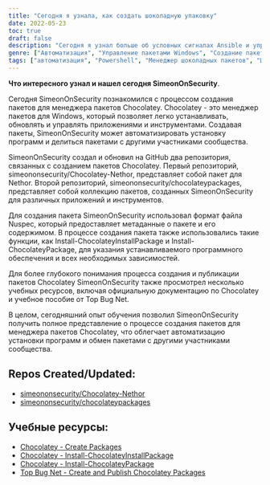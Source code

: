 ```yaml
---
title: "Сегодня я узнала, как создать шоколадную упаковку"
date: 2022-05-23
toc: true
draft: false
description: "Сегодня я узнал больше об условных сигналах Ansible и управлении переменными"
genre: ["Автоматизация", "Управление пакетами Windows", "Создание пакета", "Управление пакетами", "Инфраструктура как код (IaC)", "Развертывание программного обеспечения Windows", "Упаковка программного обеспечения", "Автоматизация Windows", "Репозитории пакетов", "Инструменты Windows"]
tags: ["автоматизация", "Powershell", "Менеджер шоколадных пакетов", "Шоколад", "Choco", "создание пакета", "автоматизация упаковки", "Nuspec", "Nethor", "Менеджеры пакетов Windows", "МАК", "Инфраструктура как код", "Развертывание программного обеспечения Windows", "упаковка программного обеспечения", "управление репозиторием", "совместное использование пакетов", "Шоколадная документация", "учебное пособие", "публикация пакетов"]
---
```


**Что интересного узнал и нашел сегодня SimeonOnSecurity**.

Сегодня SimeonOnSecurity познакомился с процессом создания пакетов для менеджера пакетов Chocolatey. Chocolatey - это менеджер пакетов для Windows, который позволяет легко устанавливать, обновлять и управлять приложениями и инструментами. Создавая пакеты, SimeonOnSecurity может автоматизировать установку программ и делиться пакетами с другими участниками сообщества.

SimeonOnSecurity создал и обновил на GitHub два репозитория, связанных с созданием пакетов Chocolatey. Первый репозиторий, simeononsecurity/Chocolatey-Nethor, представляет собой пакет для Nethor. Второй репозиторий, simeononsecurity/chocolateypackages, представляет собой коллекцию пакетов, созданных SimeonOnSecurity для различных приложений и инструментов.

Для создания пакета SimeonOnSecurity использовал формат файла Nuspec, который предоставляет метаданные о пакете и его содержимом. В процессе создания пакета также использовались такие функции, как Install-ChocolateyInstallPackage и Install-ChocolateyPackage, для указания устанавливаемого программного обеспечения и всех необходимых зависимостей.

Для более глубокого понимания процесса создания и публикации пакетов Chocolatey SimeonOnSecurity также просмотрел несколько учебных ресурсов, включая официальную документацию по Chocolatey и учебное пособие от Top Bug Net.

В целом, сегодняшний опыт обучения позволил SimeonOnSecurity получить полное представление о процессе создания пакетов для менеджера пакетов Chocolatey, что облегчает автоматизацию установки программ и обмен пакетами с другими участниками сообщества.

## Repos Created/Updated:
- [simeononsecurity/Chocolatey-Nethor](https://github.com/simeononsecurity/Chocolatey-Nethor)
- [simeononsecurity/chocolateypackages](https://github.com/simeononsecurity/chocolateypackages)

## Учебные ресурсы:
- [Chocolatey - Create Packages](https://docs.chocolatey.org/en-us/create/create-packages#nuspec)
- [Chocolatey - Install-ChocolateyInstallPackage](https://docs.chocolatey.org/en-us/create/functions/install-chocolateyinstallpackage)
- [Chocolatey - Install-ChocolateyPackage](https://docs.chocolatey.org/en-us/create/functions/install-chocolateypackage)
- [Top Bug Net - Create and Publish Chocolatey Packages](https://www.topbug.net/blog/2012/07/02/a-simple-tutorial-create-and-publish-chocolatey-packages/)